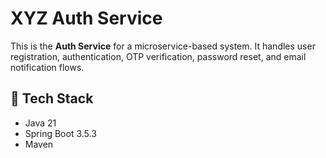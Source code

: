 # XYZ Auth Service

This is the **Auth Service** for a microservice-based system. It handles user registration, authentication, OTP verification, password reset, and email notification flows.

## 🔧 Tech Stack

- Java 21
- Spring Boot 3.5.3
- Maven
